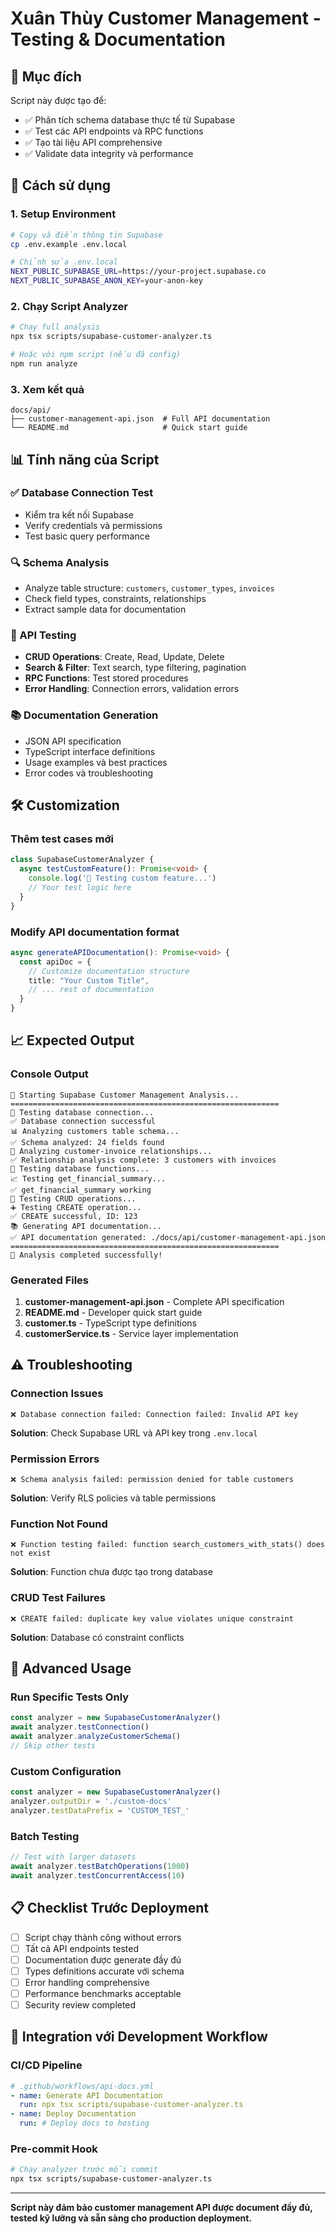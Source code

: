 # Xuân Thùy Customer Management - Testing & Documentation

## 🎯 Mục đích
Script này được tạo để:
- ✅ Phân tích schema database thực tế từ Supabase
- ✅ Test các API endpoints và RPC functions  
- ✅ Tạo tài liệu API comprehensive
- ✅ Validate data integrity và performance

## 🚀 Cách sử dụng

### 1. Setup Environment
```bash
# Copy và điền thông tin Supabase
cp .env.example .env.local

# Chỉnh sửa .env.local
NEXT_PUBLIC_SUPABASE_URL=https://your-project.supabase.co
NEXT_PUBLIC_SUPABASE_ANON_KEY=your-anon-key
```

### 2. Chạy Script Analyzer
```bash
# Chạy full analysis
npx tsx scripts/supabase-customer-analyzer.ts

# Hoặc với npm script (nếu đã config)
npm run analyze
```

### 3. Xem kết quả
```
docs/api/
├── customer-management-api.json  # Full API documentation
└── README.md                     # Quick start guide
```

## 📊 Tính năng của Script

### ✅ Database Connection Test
- Kiểm tra kết nối Supabase
- Verify credentials và permissions
- Test basic query performance

### 🔍 Schema Analysis  
- Analyze table structure: `customers`, `customer_types`, `invoices`
- Check field types, constraints, relationships
- Extract sample data for documentation

### 🧪 API Testing
- **CRUD Operations**: Create, Read, Update, Delete
- **Search & Filter**: Text search, type filtering, pagination  
- **RPC Functions**: Test stored procedures
- **Error Handling**: Connection errors, validation errors

### 📚 Documentation Generation
- JSON API specification
- TypeScript interface definitions
- Usage examples và best practices
- Error codes và troubleshooting

## 🛠️ Customization

### Thêm test cases mới
```typescript
class SupabaseCustomerAnalyzer {
  async testCustomFeature(): Promise<void> {
    console.log('🧪 Testing custom feature...')
    // Your test logic here
  }
}
```

### Modify API documentation format
```typescript
async generateAPIDocumentation(): Promise<void> {
  const apiDoc = {
    // Customize documentation structure
    title: "Your Custom Title",
    // ... rest of documentation
  }
}
```

## 📈 Expected Output

### Console Output
```
🚀 Starting Supabase Customer Management Analysis...
============================================================
🧪 Testing database connection...
✅ Database connection successful
📊 Analyzing customers table schema...
✅ Schema analyzed: 24 fields found
🔗 Analyzing customer-invoice relationships...
✅ Relationship analysis complete: 3 customers with invoices
🧮 Testing database functions...
📈 Testing get_financial_summary...
✅ get_financial_summary working
🔧 Testing CRUD operations...
➕ Testing CREATE operation...
✅ CREATE successful, ID: 123
📚 Generating API documentation...
✅ API documentation generated: ./docs/api/customer-management-api.json
============================================================
🎉 Analysis completed successfully!
```

### Generated Files
1. **customer-management-api.json** - Complete API specification
2. **README.md** - Developer quick start guide
3. **customer.ts** - TypeScript type definitions
4. **customerService.ts** - Service layer implementation

## ⚠️ Troubleshooting

### Connection Issues
```
❌ Database connection failed: Connection failed: Invalid API key
```
**Solution**: Check Supabase URL và API key trong `.env.local`

### Permission Errors  
```
❌ Schema analysis failed: permission denied for table customers
```
**Solution**: Verify RLS policies và table permissions

### Function Not Found
```
❌ Function testing failed: function search_customers_with_stats() does not exist
```
**Solution**: Function chưa được tạo trong database

### CRUD Test Failures
```
❌ CREATE failed: duplicate key value violates unique constraint
```
**Solution**: Database có constraint conflicts

## 🔧 Advanced Usage

### Run Specific Tests Only
```typescript
const analyzer = new SupabaseCustomerAnalyzer()
await analyzer.testConnection()
await analyzer.analyzeCustomerSchema()
// Skip other tests
```

### Custom Configuration
```typescript
const analyzer = new SupabaseCustomerAnalyzer()
analyzer.outputDir = './custom-docs'
analyzer.testDataPrefix = 'CUSTOM_TEST_'
```

### Batch Testing
```typescript
// Test with larger datasets
await analyzer.testBatchOperations(1000)
await analyzer.testConcurrentAccess(10)
```

## 📋 Checklist Trước Deployment

- [ ] Script chạy thành công without errors
- [ ] Tất cả API endpoints tested
- [ ] Documentation được generate đầy đủ
- [ ] Types definitions accurate với schema
- [ ] Error handling comprehensive
- [ ] Performance benchmarks acceptable
- [ ] Security review completed

## 🔗 Integration với Development Workflow

### CI/CD Pipeline
```yaml
# .github/workflows/api-docs.yml
- name: Generate API Documentation
  run: npx tsx scripts/supabase-customer-analyzer.ts
- name: Deploy Documentation  
  run: # Deploy docs to hosting
```

### Pre-commit Hook
```bash
# Chạy analyzer trước mỗi commit
npx tsx scripts/supabase-customer-analyzer.ts
```

---

**Script này đảm bảo customer management API được document đầy đủ, tested kỹ lưỡng và sẵn sàng cho production deployment.**
